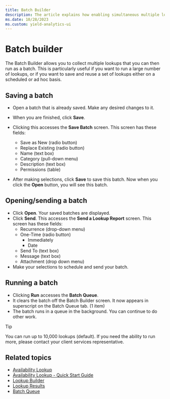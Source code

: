 ```yaml
---
title: Batch Builder
description: The article explains how enabling simultaneous multiple lookups benefits efficiently managing large numbers or reusing lookup sets for scheduled or ad hoc purposes.
ms.date: 10/28/2023
ms.custom: yield-analytics-ui
---
```


# Batch builder

The Batch Builder allows you to collect multiple lookups that you can then run as a batch. This is particularly useful if you want to run a large number of lookups, or if you want to save and reuse a set of lookups either on a scheduled or ad hoc basis.

## Saving a batch

- Open a batch that is already saved. Make any desired changes to it.
- When you are finished, click **Save**.
- Clicking this accesses the **Save Batch** screen. This screen has these fields:
  - Save as New (radio button)
  - Replace Existing (radio button)
  - Name (text box)
  - Category (pull-down menu)
  - Description (text box)
  - Permissions (table)
 
- After making selections, click **Save** to save this batch. Now when you click the **Open** button, you will see this batch.

## Opening/sending a batch

- Click **Open**. Your saved batches are displayed.
- Click **Send**. This accesses the **Send a Lookup Report** screen. This screen has these fields:
  - Recurrence (drop-down menu)
  - One-Time (radio button)
    - Immediately
    - Date
  - Send To (text box)
  - Message (text box)
  - Attachment (drop down menu)
- Make your selections to schedule and send your batch.

## Running a batch

- Clicking **Run** accesses the **Batch Queue**.
- It clears the batch off the Batch Builder screen. It now appears in superscript on the Batch Queue tab. (1 item)
- The batch runs in a queue in the background. You can continue to do other work.

> [!TIP]
> You can run up to 10,000 lookups (default). If you need the ability to run more, please contact your client services representative.

## Related topics

- [Availability Lookup](availability-lookup.md)
- [Availability Lookup - Quick Start Guide](availability-lookup-quick-start-guide.md)
- [Lookup Builder](lookup-builder.md)
- [Lookup Results](lookup-results.md)
- [Batch Queue](batch-queue.md)
